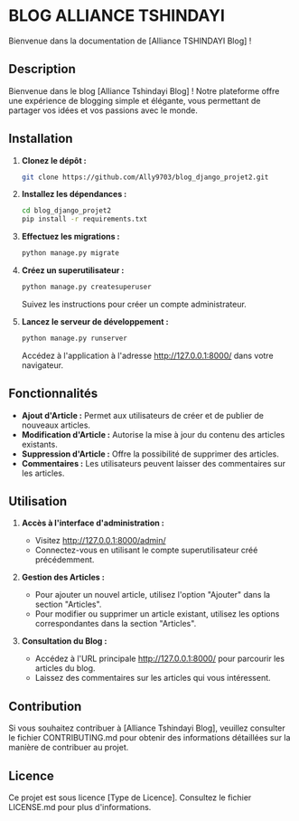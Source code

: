 # BLOG ALLIANCE TSHINDAYI

Bienvenue dans la documentation de [Alliance TSHINDAYI Blog] !

## Description

Bienvenue dans le blog [Alliance Tshindayi Blog] ! Notre plateforme offre une expérience de blogging simple et élégante, vous permettant de partager vos idées et vos passions avec le monde.

## Installation

1. **Clonez le dépôt :**

    ```bash
    git clone https://github.com/Ally9703/blog_django_projet2.git
    ```

2. **Installez les dépendances :**

    ```bash
    cd blog_django_projet2
    pip install -r requirements.txt
    ```

3. **Effectuez les migrations :**

    ```bash
    python manage.py migrate
    ```

4. **Créez un superutilisateur :**

    ```bash
    python manage.py createsuperuser

    ```

    Suivez les instructions pour créer un compte administrateur.

5. **Lancez le serveur de développement :**

    ```bash
    python manage.py runserver
    ```

    Accédez à l'application à l'adresse http://127.0.0.1:8000/ dans votre navigateur.

## Fonctionnalités

- **Ajout d'Article :** Permet aux utilisateurs de créer et de publier de nouveaux articles.
- **Modification d'Article :** Autorise la mise à jour du contenu des articles existants.
- **Suppression d'Article :** Offre la possibilité de supprimer des articles.
- **Commentaires :** Les utilisateurs peuvent laisser des commentaires sur les articles.

## Utilisation

1. **Accès à l'interface d'administration :**

    - Visitez http://127.0.0.1:8000/admin/
    - Connectez-vous en utilisant le compte superutilisateur créé précédemment.

2. **Gestion des Articles :**

    - Pour ajouter un nouvel article, utilisez l'option "Ajouter" dans la section "Articles".
    - Pour modifier ou supprimer un article existant, utilisez les options correspondantes dans la section "Articles".

3. **Consultation du Blog :**

    - Accédez à l'URL principale http://127.0.0.1:8000/ pour parcourir les articles du blog.
    - Laissez des commentaires sur les articles qui vous intéressent.

## Contribution

Si vous souhaitez contribuer à [Alliance Tshindayi Blog], veuillez consulter le fichier CONTRIBUTING.md pour obtenir des informations détaillées sur la manière de contribuer au projet.

## Licence

Ce projet est sous licence [Type de Licence]. Consultez le fichier LICENSE.md pour plus d'informations.
